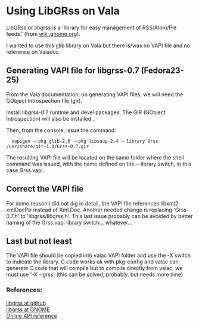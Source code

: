 # Using LibGRss on Vala
LibGRss or libgrss is a 'library for easy management of RSS/Atom/Pie feeds.' (from [wiki.gnome.org](https://wiki.gnome.org/Projects/Libgrss)).

I wanted to use this glib library on Vala but there is/was no VAPI file and no reference on Valadoc. 

## Generating VAPI file for libgrss-0.7 (Fedora23-25)
From the Vala documentation, on generating VAPI files, we will need the GObject Introspection file (gir).

Install libgrss-0.7 runtime and devel packages. The GIR (GObject Introspection) will also be installed .

Then, from the console, issue the command:

	  vapigen --pkg glib-2.0 --pkg libsoup-2.4 --library Grss /usr/share/gir-1.0/Grss-0.7.gir

The resulting VAPI file will be located on the same folder where the shell command was issued, with the name defined on the --library switch, in this case Grss.vapi.

## Correct the VAPI file
For some reason i did not dig in detail, the VAPI file references libxml2 xmlDocPtr instead of Xml.Doc. Another needed change is replacing 'Grss-0.7.h' to 'libgrss/libgrss.h'. This last issue probably can be avoided by better naming of the Grss.vapi library switch... whatever...

## Last but not least
The VAPI file should be copied into valac VAPI folder and use the -X switch to indicate the library.
C code works ok with pkg-config and valac can generate C code that will compile but to compile directly from valac, we must use '-X -lgrss' (this can be solved, probably, but needs more time)

### References:
[libgrss at github](https://github.com/GNOME/libgrss)  
[libgrss at GNOME](https://wiki.gnome.org/Projects/Libgrss)  
[Online API reference](http://gtk.mplat.es/libgrss/documentation/0.6/)  

